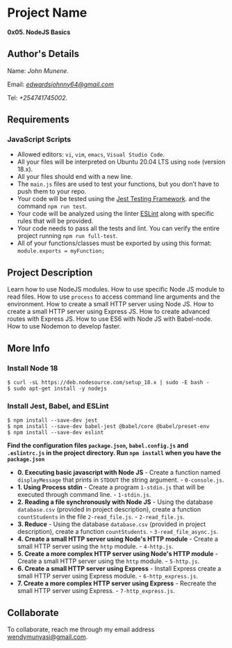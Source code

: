 # Project Name
**0x05. NodeJS Basics**

## Author's Details
Name: *John Munene.*

Email: *edwardsjohnny64@gmail.com*

Tel: *+254741745002.*

##  Requirements

### JavaScript Scripts
*   Allowed editors: `vi`, `vim`, `emacs`, `Visual Studio Code`.
*   All your files will be interpreted on Ubuntu 20.04 LTS using `node` (version 18.x).
*   All your files should end with a new line.
*   The `main.js` files are used to test your functions, but you don’t have to push them to your repo.
*   Your code will be tested using the [Jest Testing Framework](https://jestjs.io/). and the command `npm run test`.
*   Your code will be analyzed using the linter [ESLint](https://eslint.org/) along with specific rules that will be provided.
*   Your code needs to pass all the tests and lint. You can verify the entire project running `npm run full-test`.
*   All of your functions/classes must be exported by using this format: `module.exports = myFunction;`

## Project Description
Learn how to use NodeJS modules.
How to use specific Node JS module to read files.
How to use `process` to access command line arguments and the environment.
How to create a small HTTP server using Node JS.
How to create a small HTTP server using Express JS.
How to create advanced routes with Express JS.
How to use ES6 with Node JS with Babel-node.
How to use Nodemon to develop faster.

## More Info
### Install Node 18
```
$ curl -sL https://deb.nodesource.com/setup_18.x | sudo -E bash -
$ sudo apt-get install -y nodejs
```

### Install Jest, Babel, and ESLint
```
$ npm install --save-dev jest
$ npm install --save-dev babel-jest @babel/core @babel/preset-env
$ npm install --save-dev eslint
```

**Find the configuration files `package.json`, `babel.config.js` and `.eslintrc.js` in the project directory. Run `npm install` when you have the `package.json`**


* **0. Executing basic javascript with Node JS** - Create a function named `displayMessage` that prints in `STDOUT` the string argument. - `0-console.js`.
* **1. Using Process stdin** - Create a program `1-stdin.js` that will be executed through command line. - `1-stdin.js`.
* **2. Reading a file synchronously with Node JS** - Using the database `database.csv` (provided in project description), create a function `countStudents` in the file `2-read_file.js`. - `2-read_file.js`.
* **3. Reduce** - Using the database `database.csv` (provided in project description), create a function `countStudents`. - `3-read_file_async.js`.
* **4. Create a small HTTP server using Node's HTTP module** - Create a small HTTP server using the `http` module. - `4-http.js`.
* **5. Create a more complex HTTP server using Node's HTTP module** - Create a small HTTP server using the `http` module. - `5-http.js`.
* **6. Create a small HTTP server using Express** - Install Express create a small HTTP server using Express module. - `6-http_express.js`.
* **7. Create a more complex HTTP server using Express** - Recreate the small HTTP server using Express. - `7-http_express.js`.


## Collaborate

To collaborate, reach me through my email address wendymunyasi@gmail.com.
